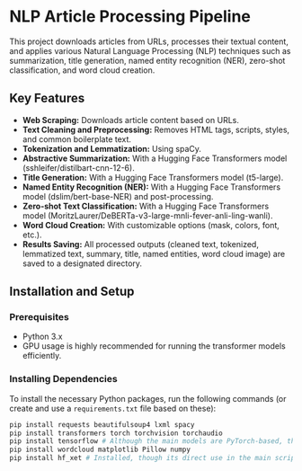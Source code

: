 # NLP Article Processing Pipeline

This project downloads articles from URLs, processes their textual content, and applies various Natural Language Processing (NLP) techniques such as summarization, title generation, named entity recognition (NER), zero-shot classification, and word cloud creation.

## Key Features

* **Web Scraping:** Downloads article content based on URLs.
* **Text Cleaning and Preprocessing:** Removes HTML tags, scripts, styles, and common boilerplate text.
* **Tokenization and Lemmatization:** Using spaCy.
* **Abstractive Summarization:** With a Hugging Face Transformers model (sshleifer/distilbart-cnn-12-6).
* **Title Generation:** With a Hugging Face Transformers model (t5-large).
* **Named Entity Recognition (NER):** With a Hugging Face Transformers model (dslim/bert-base-NER) and post-processing.
* **Zero-shot Text Classification:** With a Hugging Face Transformers model (MoritzLaurer/DeBERTa-v3-large-mnli-fever-anli-ling-wanli).
* **Word Cloud Creation:** With customizable options (mask, colors, font, etc.).
* **Results Saving:** All processed outputs (cleaned text, tokenized, lemmatized text, summary, title, named entities, word cloud image) are saved to a designated directory.

## Installation and Setup

### Prerequisites
* Python 3.x
* GPU usage is highly recommended for running the transformer models efficiently.

### Installing Dependencies
To install the necessary Python packages, run the following commands (or create and use a `requirements.txt` file based on these):
```bash
pip install requests beautifulsoup4 lxml spacy
pip install transformers torch torchvision torchaudio
pip install tensorflow # Although the main models are PyTorch-based, this is also installed
pip install wordcloud matplotlib Pillow numpy
pip install hf_xet # Installed, though its direct use in the main script is not explicit
